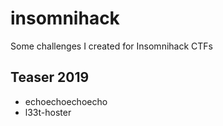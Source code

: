 # insomnihack
Some challenges I created for Insomnihack CTFs

## Teaser 2019
- echoechoechoecho
- l33t-hoster
